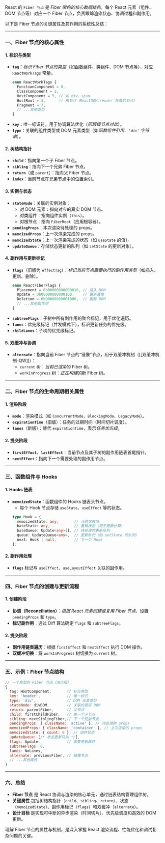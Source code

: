 React 的 `Fiber 节点` 是 *Fiber 架构的核心数据结构*，每个 React 元素（组件、DOM 节点等）对应一个 Fiber 节点，负责跟踪渲染状态、协调过程和副作用。

以下是 Fiber 节点的关键属性及其作用的系统性总结：

---

### 一、Fiber 节点的核心属性
#### 1. 标识与类型
   - **`tag`**：*标识 Fiber 节点的类型*（如函数组件、类组件、DOM 节点等），对应 `ReactWorkTags` 常量。
     ```typescript
     enum ReactWorkTags {
       FunctionComponent = 0,
       ClassComponent = 1,
       HostComponent = 5, // 如 div、span
       HostRoot = 3,      // 根节点（ReactDOM.render 挂载的节点）
       Fragment = 7,
       // ...其他类型
     }
     ```
   - **`key`**：唯一标识符，用于协调算法优化（*同层级节点对比*）。
   - **`type`**：关联的组件类型或 DOM 元素类型（如*函数组件引用、`'div'` 字符串*）。

#### 2. 树结构指针
   - **`child`**：指向第一个子 Fiber 节点。
   - **`sibling`**：指向下一个兄弟 Fiber 节点。
   - **`return`**（或 `parent`）：指向父 Fiber 节点。
   - **`index`**：当前节点在兄弟节点中的位置索引。

#### 3. 实例与状态
   - **`stateNode`**：关联的实例对象：
     - 对 DOM 元素：指向对应的真实 DOM 节点。
     - 对类组件：指向组件实例（`this`）。
     - 对根节点：指向 `FiberRoot`（应用根容器）。
   - **`pendingProps`**：本次渲染待处理的 props。
   - **`memoizedProps`**：上一次渲染完成的 props。
   - **`memoizedState`**：上一次渲染完成的状态（如 `useState` 的值）。
   - **`updateQueue`**：存储状态更新的队列（如 `setState` 的更新对象）。

#### 4. 副作用与更新标记
   - **`flags`**（旧版为 `effectTag`）：*标记当前节点需要执行的副作用类型*（如插入、更新、删除）。
     ```typescript
     enum ReactFiberFlags {
       Placement = 0b00000000000010, // 插入 DOM
       Update = 0b00000000000100,    // 更新属性
       Deletion = 0b00000000001000,  // 删除 DOM
       // ...其他副作用
     }
     ```
   - **`subtreeFlags`**：子树中所有副作用的聚合标记，用于优化遍历。
   - **`lanes`**：优先级标记（并发模式下），标识更新任务的优先级。
   - **`childLanes`**：子树的优先级标记。

#### 5. 双缓冲与协调
   - **`alternate`**：指向当前 Fiber 节点的“镜像”节点，用于双缓冲机制（[[双缓冲机制-QW]]）：
     - `current` 树：*当前已渲染*的 Fiber 树。
     - `workInProgress` 树：*正在构建*的新 Fiber 树。

---

### 二、Fiber 节点的生命周期相关属性
#### 1. 渲染阶段
   - **`mode`**：渲染模式（如 `ConcurrentMode`、`BlockingMode`、`LegacyMode`）。
   - **`expirationTime`**（旧版）：任务的过期时间（时间切片调度）。
   - **`lanes`**（新版）：替代 `expirationTime`，表示*任务优先级*。

#### 2. 提交阶段
   - **`firstEffect`**、**`lastEffect`**：当前节点及其子树的副作用链表首尾指针。
   - **`nextEffect`**：指向下一个需要处理的副作用节点。

---

### 三、函数组件与 Hooks
#### 1. Hooks 链表
   - **`memoizedState`**：函数组件的 Hooks 链表头节点。
     - 每个 Hook 节点存储 `useState`、`useEffect` 等的状态。
     ```typescript
     type Hook = {
       memoizedState: any,       // 当前状态值
       baseState: any,           // 基础状态（用于更新计算）
       baseQueue: Update<any>[], // 待处理的更新队列
       queue: UpdateQueue<any>,  // 更新队列（如 setState 的队列）
       next: Hook | null,        // 下一个 Hook
     };
     ```

#### 2. 副作用处理
   - **`flags`** 标记与 `useEffect`、`useLayoutEffect` 关联的副作用。

---

### 四、Fiber 节点的创建与更新流程
#### 1. 创建阶段
   - **协调（Reconciliation）**：*根据 React 元素创建或复用 Fiber 节点*，设置 `pendingProps` 和 `type`。
   - **标记副作用**：通过 Diff 算法确定 `flags` 和 `subtreeFlags`。

#### 2. 提交阶段
   - **副作用链表遍历**：根据 `firstEffect` 和 `nextEffect` 执行 DOM 操作。
   - **双缓冲切换**：将 `workInProgress` 树切换为 `current` 树。

---

### 五、示例：Fiber 节点结构
```javascript
// 一个典型的 Fiber 节点（简化版）
{
  tag: HostComponent,       // 标签类型
  key: 'header',            // 唯一标识
  type: 'div',              // DOM 元素类型
  stateNode: divDOM,        // 关联的真实 DOM
  return: parentFiber,      // 父节点
  child: firstChildFiber,   // 第一个子节点
  sibling: nextSiblingFiber,// 下一个兄弟节点
  pendingProps: { className: 'active' }, // 待处理的 props
  memoizedProps: { className: 'container' }, // 上次渲染的 props
  memoizedState: { count: 0 }, // 组件状态
  updateQueue: [/* 状态更新队列 */],
  flags: Update,            // 需要更新属性
  subtreeFlags: 0,
  lanes: NoLanes,
  alternate: previousFiber, // 镜像节点
  // ...其他属性
}
```

---

### 六、总结
- **Fiber 节点** 是 React 协调与渲染的核心单元，通过链表结构管理组件树。
- **关键属性** 包括树结构指针（`child`、`sibling`、`return`）、状态（`memoizedState`）、副作用标记（`flags`）和双缓冲（`alternate`）。
- **设计目标** 是实现可中断的异步渲染（时间切片）、优先级调度和高效的 DOM 更新。

理解 Fiber 节点的属性与机制，是深入掌握 React 渲染流程、性能优化和调试复杂问题的关键。